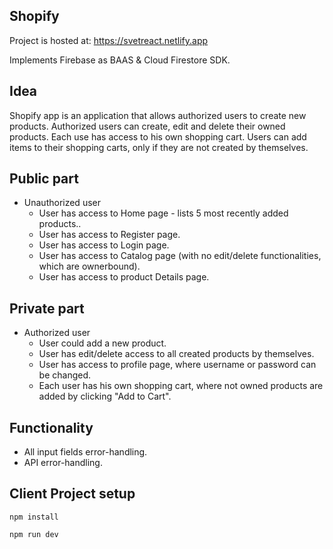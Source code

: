 ## Shopify

Project is hosted at: https://svetreact.netlify.app

Implements Firebase as BAAS & Cloud Firestore SDK.

## Idea
Shopify app is an application that allows authorized users to create new products. Authorized users can create, edit and delete their owned products. Each use has access to his own shopping cart. Users can add items to their shopping carts, only if they are not created by themselves.

## Public part
* Unauthorized user
  * User has access to Home page - lists 5 most recently added products..
  * User has access to Register page.
  * User has access to Login page.
  * User has access to Catalog page (with no edit/delete functionalities, which are ownerbound).
  * User has access to product Details page.
  
## Private part
* Authorized user
  * User could add a new product.
  * User has edit/delete access to all created products by themselves.
  * User has access to profile page, where username or password can be changed.
  * Each user has his own shopping cart, where not owned products are added by clicking "Add to Cart".
    
## Functionality
* All input fields error-handling.
* API error-handling.

## Client Project setup
```
npm install
```

```
npm run dev
```


